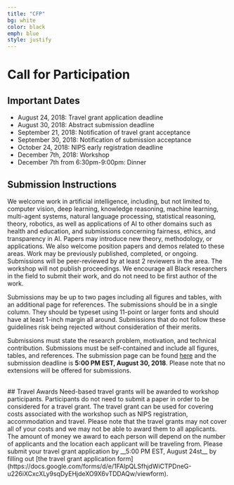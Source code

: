 ```yaml
---
title: "CFP"
bg: white
color: black
emph: blue
style: justify
---
```


# Call for Participation

## Important Dates
 - August 24, 2018: Travel grant application deadline
 - August 30, 2018: Abstract submission deadline 
 - September 21, 2018: Notification of travel grant acceptance 
 - September 30, 2018: Notification of submission acceptance
 - October 24, 2018: NIPS early registration deadline
 - December 7th, 2018: Workshop
 - December 7th from 6:30pm-9:00pm: Dinner

## Submission Instructions
We welcome work in artificial intelligence, including, but not limited to, computer vision, deep learning, knowledge reasoning, machine learning, multi-agent systems, natural language processing, statistical reasoning, theory, robotics, as well as applications of AI to other domains such as health and education, and submissions concerning fairness, ethics, and transparency in AI. Papers may introduce new theory, methodology, or applications. We also welcome position papers and demos related to these areas. Work may be previously published, completed, or ongoing. Submissions will be peer-reviewed by at least 2 reviewers in the area. The workshop will not publish proceedings. We encourage all Black researchers in the field to submit their work, and do not need to be first author of the work.  

Submissions may be up to two pages including all figures and tables, with an additional page for references. The submissions should be in a single column. They should be typeset using 11-point or larger fonts and should have at least 1-inch margin all around. Submissions that do not follow these guidelines risk being rejected without consideration of their merits.  

Submissions must state the research problem, motivation, and technical contribution. Submissions must be self-contained and include all figures, tables, and references. The submission page can be found [here](https://cmt3.research.microsoft.com/BLACKINAI2018/Submission/Manage) and the submission deadline is __5:00 PM EST, August 30, 2018__. Please note that no extensions will be offered for submissions.

<br>
## Travel Awards
Need-based travel grants will be awarded to workshop participants. Participants do not need to submit a paper in order to be considered for a travel grant. The travel grant can be used for covering costs associated with the workshop such as NIPS registration, accommodation and travel. Please note that the travel grants may not cover all of your costs and we may not be able to award them to all applicants. The amount of money we award to each person will depend on the number of applicants and the location each applicant will be traveling from. Please submit your travel grant application by __5:00 PM EST, August 24st__ by filling out [the travel grant application form](https://docs.google.com/forms/d/e/1FAIpQLSfhjdWiCTPDneG-u226iXCxcXLy9sqDyEHjdeXO9X6vTDDAQw/viewform).
